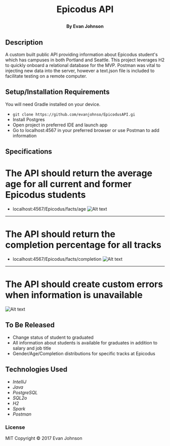 # <p align="center">Epicodus API</p>

#### <p align="center">By Evan Johnson</p>

## Description

A custom built public API providing information about Epicodus student's which has campuses in both Portland and Seattle.
This project leverages H2 to quickly onboard a relational database for the MVP. Postman was vital to injecting
new data into the server, however a text.json file is included to facilitate testing on a remote computer.


## Setup/Installation Requirements

You will need Gradle installed on your device.

* ```git clone https://github.com/evanjohnso/EpicodusAPI.gi ```
* Install Postgres
* Open project in preferred IDE and launch app
* Go to localhost:4567 in your preferred browser or use Postman to add information

## Specifications

# The API should return the average age for all current and former Epicodus students
* localhost:4567/Epicodus/facts/age
![Alt text](https://user-images.githubusercontent.com/28036416/29736154-add475b4-89b3-11e7-9473-b99641115c92.png)
***

# The API should return the completion percentage for all tracks
* localhost:4567/Epicodus/facts/completion
![Alt text](https://user-images.githubusercontent.com/28036416/29736158-b15feb5a-89b3-11e7-9177-20272f6f61c6.png)
***

# The API should create custom errors when information is unavailable
![Alt text](https://user-images.githubusercontent.com/28036416/29736161-b3cbd4f8-89b3-11e7-9840-c21a83d3bdf8.png)

## To Be Released
 * Change status of student to graduated
 * All information about students is available for graduates in addition to salary and job title
 * Gender/Age/Completion distributions for specific tracks at Epicodus


## Technologies Used

* _IntelliJ_
* _Java_
* _PostgreSQL_
* _SQL2o_
* _H2_
* _Spark_
* _Postman_

### License

MIT Copyright &copy; 2017 Evan Johnson